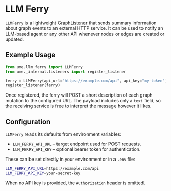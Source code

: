 # LLM Ferry

`LLMFerry` is a lightweight [GraphListener](docs/GRAPH_LISTENERS.md) that sends summary information about graph events to an external HTTP service. It can be used to notify an LLM-based agent or any other API whenever nodes or edges are created or updated.

## Example Usage

```python
from ume.llm_ferry import LLMFerry
from ume._internal.listeners import register_listener

ferry = LLMFerry(api_url="https://example.com/api", api_key="my-token")
register_listener(ferry)
```

Once registered, the ferry will POST a short description of each graph mutation to the configured URL. The payload includes only a `text` field, so the receiving service is free to interpret the message however it likes.

## Configuration

`LLMFerry` reads its defaults from environment variables:

- `LLM_FERRY_API_URL` &ndash; target endpoint used for POST requests.
- `LLM_FERRY_API_KEY` &ndash; optional bearer token for authentication.

These can be set directly in your environment or in a `.env` file:

```bash
LLM_FERRY_API_URL=https://example.com/api
LLM_FERRY_API_KEY=your-secret-key
```

When no API key is provided, the `Authorization` header is omitted.
